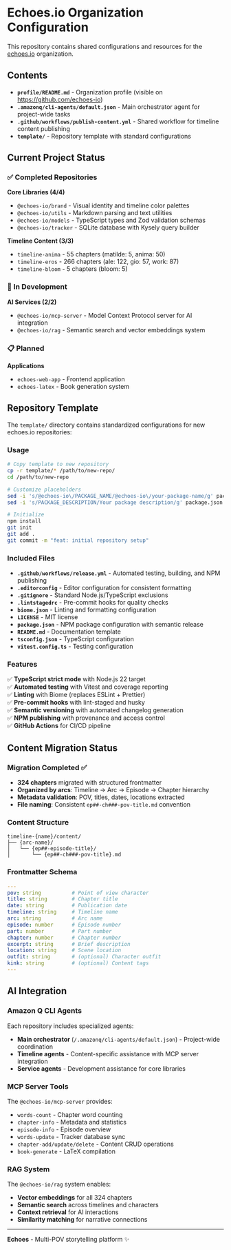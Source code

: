 # Echoes.io Organization Configuration

This repository contains shared configurations and resources for the [echoes.io](https://github.com/echoes-io) organization.

## Contents

- **`profile/README.md`** - Organization profile (visible on https://github.com/echoes-io)
- **`.amazonq/cli-agents/default.json`** - Main orchestrator agent for project-wide tasks
- **`.github/workflows/publish-content.yml`** - Shared workflow for timeline content publishing
- **`template/`** - Repository template with standard configurations

## Current Project Status

### ✅ Completed Repositories

**Core Libraries (4/4)**
- `@echoes-io/brand` - Visual identity and timeline color palettes
- `@echoes-io/utils` - Markdown parsing and text utilities
- `@echoes-io/models` - TypeScript types and Zod validation schemas
- `@echoes-io/tracker` - SQLite database with Kysely query builder

**Timeline Content (3/3)**
- `timeline-anima` - 55 chapters (matilde: 5, anima: 50)
- `timeline-eros` - 266 chapters (ale: 122, gio: 57, work: 87)
- `timeline-bloom` - 5 chapters (bloom: 5)

### 🚧 In Development

**AI Services (2/2)**
- `@echoes-io/mcp-server` - Model Context Protocol server for AI integration
- `@echoes-io/rag` - Semantic search and vector embeddings system

### 📋 Planned

**Applications**
- `echoes-web-app` - Frontend application
- `echoes-latex` - Book generation system

## Repository Template

The `template/` directory contains standardized configurations for new echoes.io repositories:

### Usage

```bash
# Copy template to new repository
cp -r template/* /path/to/new-repo/
cd /path/to/new-repo

# Customize placeholders
sed -i 's/@echoes-io\/PACKAGE_NAME/@echoes-io\/your-package-name/g' package.json README.md
sed -i 's/PACKAGE_DESCRIPTION/Your package description/g' package.json README.md

# Initialize
npm install
git init
git add .
git commit -m "feat: initial repository setup"
```

### Included Files

- **`.github/workflows/release.yml`** - Automated testing, building, and NPM publishing
- **`.editorconfig`** - Editor configuration for consistent formatting
- **`.gitignore`** - Standard Node.js/TypeScript exclusions
- **`.lintstagedrc`** - Pre-commit hooks for quality checks
- **`biome.json`** - Linting and formatting configuration
- **`LICENSE`** - MIT license
- **`package.json`** - NPM package configuration with semantic release
- **`README.md`** - Documentation template
- **`tsconfig.json`** - TypeScript configuration
- **`vitest.config.ts`** - Testing configuration

### Features

✅ **TypeScript strict mode** with Node.js 22 target  
✅ **Automated testing** with Vitest and coverage reporting  
✅ **Linting** with Biome (replaces ESLint + Prettier)  
✅ **Pre-commit hooks** with lint-staged and husky  
✅ **Semantic versioning** with automated changelog generation  
✅ **NPM publishing** with provenance and access control  
✅ **GitHub Actions** for CI/CD pipeline  

## Content Migration Status

### Migration Completed ✅
- **324 chapters** migrated with structured frontmatter
- **Organized by arcs**: Timeline → Arc → Episode → Chapter hierarchy
- **Metadata validation**: POV, titles, dates, locations extracted
- **File naming**: Consistent `ep##-ch###-pov-title.md` convention

### Content Structure
```
timeline-{name}/content/
├── {arc-name}/
│   └── {ep##-episode-title}/
│       └── {ep##-ch###-pov-title}.md
```

### Frontmatter Schema
```yaml
---
pov: string          # Point of view character
title: string        # Chapter title  
date: string         # Publication date
timeline: string     # Timeline name
arc: string          # Arc name
episode: number      # Episode number
part: number         # Part number
chapter: number      # Chapter number
excerpt: string      # Brief description
location: string     # Scene location
outfit: string       # (optional) Character outfit
kink: string         # (optional) Content tags
---
```

## AI Integration

### Amazon Q CLI Agents
Each repository includes specialized agents:
- **Main orchestrator** (`/.amazonq/cli-agents/default.json`) - Project-wide coordination
- **Timeline agents** - Content-specific assistance with MCP server integration
- **Service agents** - Development assistance for core libraries

### MCP Server Tools
The `@echoes-io/mcp-server` provides:
- `words-count` - Chapter word counting
- `chapter-info` - Metadata and statistics
- `episode-info` - Episode overview
- `words-update` - Tracker database sync
- `chapter-add/update/delete` - Content CRUD operations
- `book-generate` - LaTeX compilation

### RAG System
The `@echoes-io/rag` system enables:
- **Vector embeddings** for all 324 chapters
- **Semantic search** across timelines and characters
- **Context retrieval** for AI interactions
- **Similarity matching** for narrative connections

---

**Echoes** - Multi-POV storytelling platform ✨
